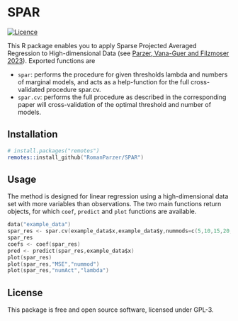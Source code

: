 SPAR
======================

[![Licence](https://img.shields.io/badge/licence-GPL--3-blue.svg)](https://www.gnu.org/licenses/gpl-3.0.en.html)

This R package enables you to apply Sparse Projected Averaged Regression to High-dimensional Data (see [Parzer, Vana-Guer and Filzmoser 2023](https://doi.org/10.48550/arXiv.2312.00130)).
Exported functions are

- `spar`: performs the procedure for given thresholds lambda and numbers of marginal models, and acts as a help-function for the full cross-validated procedure spar.cv.
- `spar.cv`: performs the full procedure as described in the corresponding paper will cross-validation of the optimal threshold and number of models.

## Installation

```s
# install.packages("remotes")
remotes::install_github("RomanParzer/SPAR")
```

## Usage 

The method is designed for linear regression using a high-dimensional data set with more variables than observations.
The two main functions return objects, for which `coef`, `predict` and `plot` functions are available.

```s
data("example_data")
spar_res <- spar.cv(example_data$x,example_data$y,nummods=c(5,10,15,20,25,30))
spar_res
coefs <- coef(spar_res)
pred <- predict(spar_res,example_data$x)
plot(spar_res)
plot(spar_res,"MSE","nummod")
plot(spar_res,"numAct","lambda")
```

## License

This package is free and open source software, licensed under GPL-3.
